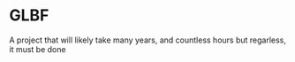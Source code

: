 # GLBF
A project that will likely take many years, and countless hours but regarless, it must be done
